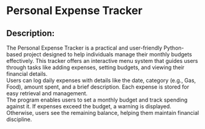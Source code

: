 <h1>Personal  Expense  Tracker</h1>

<h2>Description:</h2>
The Personal Expense Tracker is a practical and user-friendly Python-based project 
designed to help individuals manage their monthly budgets effectively. This tracker offers an 
interactive menu system that guides users through tasks like adding expenses, setting budgets, and 
viewing their financial details.
<br>
Users can log daily expenses with details like the date, category (e.g., Gas, Food), amount 
spent, and a brief description. Each expense is stored for easy retrieval and management.
<br>
The program enables users to set a monthly budget and track spending against it. If 
expenses exceed the budget, a warning is displayed. Otherwise, users see the remaining balance, 
helping them maintain financial discipline.
